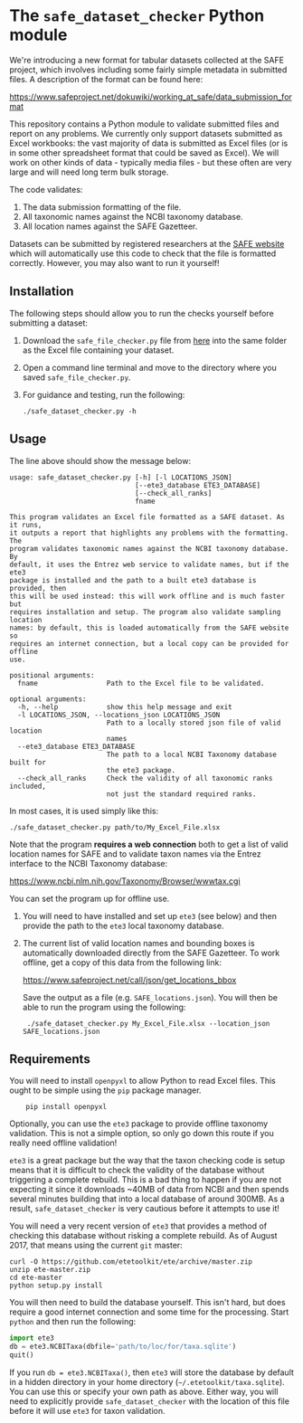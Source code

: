 # The `safe_dataset_checker` Python module

We're introducing a new format for tabular datasets collected at the
SAFE project, which involves including some fairly simple metadata in
submitted files. A description of the format can be found here:

https://www.safeproject.net/dokuwiki/working_at_safe/data_submission_format

This repository contains a Python module to validate submitted files and
report on any problems. We currently only support datasets submitted as
Excel workbooks: the vast majority of data is submitted as Excel files
(or is in some other spreadsheet format that could be saved as Excel).
We will work on other kinds of data - typically media files - but these
often are very large and will need long term bulk storage.

The code validates:

  1. The data submission formatting of the file.
  1. All taxonomic names against the NCBI taxonomy database.
  1. All location names against the SAFE Gazetteer.

Datasets can be submitted by registered researchers at the 
[SAFE website](https://safeproject.net/datasets/submit_dataset)
which will automatically use this code to check that the file is formatted correctly.
However, you may also want to run it yourself!

## Installation

The following steps should allow you to run the checks yourself before submitting a dataset:

1. Download the `safe_file_checker.py` file from [here](https://raw.githubusercontent.com/ImperialCollegeLondon/safe_dataset_checker/master/safe_dataset_checker.py) into the same folder as the Excel file containing your dataset.
2. Open a command line terminal and move to the directory where you saved `safe_file_checker.py`.
3. For guidance and testing, run the following:

       ./safe_dataset_checker.py -h

## Usage

The line above should show the message below:

    usage: safe_dataset_checker.py [-h] [-l LOCATIONS_JSON]
                                   [--ete3_database ETE3_DATABASE]
                                   [--check_all_ranks]
                                   fname

    This program validates an Excel file formatted as a SAFE dataset. As it runs,
    it outputs a report that highlights any problems with the formatting. The
    program validates taxonomic names against the NCBI taxonomy database. By
    default, it uses the Entrez web service to validate names, but if the ete3
    package is installed and the path to a built ete3 database is provided, then
    this will be used instead: this will work offline and is much faster but
    requires installation and setup. The program also validate sampling location
    names: by default, this is loaded automatically from the SAFE website so
    requires an internet connection, but a local copy can be provided for offline
    use.

    positional arguments:
      fname                 Path to the Excel file to be validated.

    optional arguments:
      -h, --help            show this help message and exit
      -l LOCATIONS_JSON, --locations_json LOCATIONS_JSON
                            Path to a locally stored json file of valid location
                            names
      --ete3_database ETE3_DATABASE
                            The path to a local NCBI Taxonomy database built for
                            the ete3 package.
      --check_all_ranks     Check the validity of all taxonomic ranks included,
                            not just the standard required ranks.




In most cases, it is used simply like this:

    ./safe_dataset_checker.py path/to/My_Excel_File.xlsx

Note that the program __requires a web connection__ both to get a list 
of valid location names for SAFE and to validate taxon names via the
Entrez interface to the NCBI Taxonomy database:

https://www.ncbi.nlm.nih.gov/Taxonomy/Browser/wwwtax.cgi

You can set the program up for offline use.

1. You will need to have installed and set up `ete3` (see below) and
 then provide the path to the `ete3` local taxonomy database.

2. The current list of valid location names and bounding boxes is
automatically downloaded directly from the SAFE Gazetteer. To work
offline, get a copy of this data from the following link:

    https://www.safeproject.net/call/json/get_locations_bbox

    Save the output as a file (e.g. `SAFE_locations.json`). You will then
be able to run the program using the following:

        ./safe_dataset_checker.py My_Excel_File.xlsx --location_json SAFE_locations.json

## Requirements

You will need to install `openpyxl` to allow Python to read Excel files.
This ought to be simple using the `pip` package manager.

        pip install openpyxl

Optionally, you can use the `ete3` package to provide offline taxonomy
validation. This is not a simple option, so only go down this route
if you really need offline validation!

`ete3` is a great package but the way that the taxon checking code is
setup means that it is difficult to check the validity of the database
without triggering a complete rebuild. This is a bad thing to happen
if you are not expecting it since it downloads ~40MB of data from NCBI
and then spends several minutes building that into a local database
of around 300MB. As a result, `safe_dataset_checker` is very cautious
before it attempts to use it!

You will need a very recent version of `ete3` that provides a method
of checking this database without risking a complete rebuild. As of
August 2017, that means using the current `git` master:

    curl -O https://github.com/etetoolkit/ete/archive/master.zip
    unzip ete-master.zip
    cd ete-master
    python setup.py install

You will then need to build the database yourself. This isn't hard, but
does require a good internet connection and some time for the
processing. Start `python` and then run the following:

```python
import ete3
db = ete3.NCBITaxa(dbfile='path/to/loc/for/taxa.sqlite')
quit()
```

If you run `db = ete3.NCBITaxa()`, then `ete3` will store the database
by default in a hidden directory in your home directory
(`~/.etetoolkit/taxa.sqlite`). You can use this or specify your own
path as above. Either way, you will need to explicitly provide
`safe_dataset_checker` with  the location of this file before it will
use `ete3` for taxon validation.


